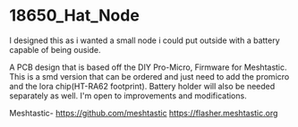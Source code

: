 # 18650_Hat_Node
I designed this as i wanted a small node i could put outside with a battery capable of being ouside.

A PCB design that is based off the DIY Pro-Micro, Firmware for Meshtastic. This is a smd version that can be ordered and just need to add the promicro and the lora chip(HT-RA62 footprint). Battery holder will also be needed separately as well. I'm open to improvements and modifications.


Meshtastic- https://github.com/meshtastic
            https://flasher.meshtastic.org
          
